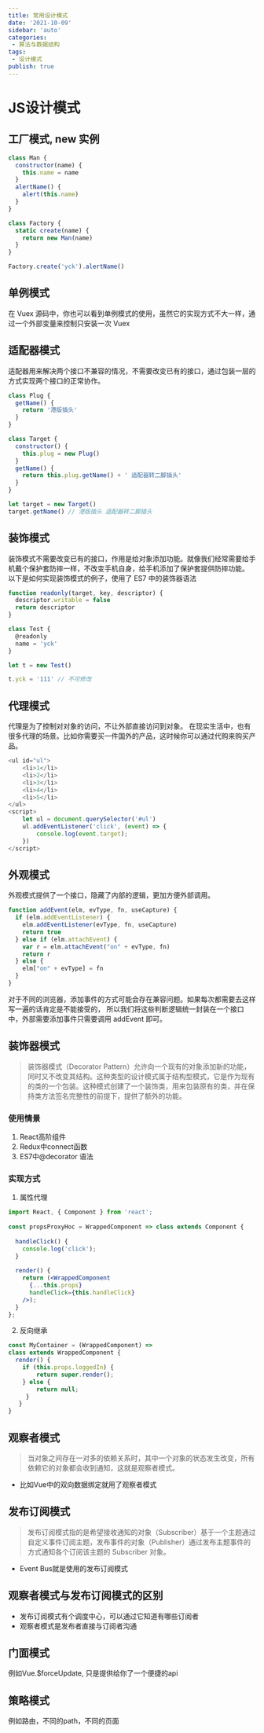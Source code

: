 ```yaml
---
title: 常用设计模式
date: '2021-10-09'
sidebar: 'auto'
categories:
 - 算法与数据结构
tags:
 - 设计模式
publish: true
---
```

# JS设计模式

## 工厂模式, new 实例
```js
class Man {
  constructor(name) {
    this.name = name
  }
  alertName() {
    alert(this.name)
  }
}

class Factory {
  static create(name) {
    return new Man(name)
  }
}

Factory.create('yck').alertName()
```

## 单例模式
在 Vuex 源码中，你也可以看到单例模式的使用，虽然它的实现方式不大一样，通过一个外部变量来控制只安装一次 Vuex

## 适配器模式
适配器用来解决两个接口不兼容的情况，不需要改变已有的接口，通过包装一层的方式实现两个接口的正常协作。
```js
class Plug {
  getName() {
    return '港版插头'
  }
}

class Target {
  constructor() {
    this.plug = new Plug()
  }
  getName() {
    return this.plug.getName() + ' 适配器转二脚插头'
  }
}

let target = new Target()
target.getName() // 港版插头 适配器转二脚插头
```

## 装饰模式
装饰模式不需要改变已有的接口，作用是给对象添加功能。就像我们经常需要给手机戴个保护套防摔一样，不改变手机自身，给手机添加了保护套提供防摔功能。
以下是如何实现装饰模式的例子，使用了 ES7 中的装饰器语法
```js
function readonly(target, key, descriptor) {
  descriptor.writable = false
  return descriptor
}

class Test {
  @readonly
  name = 'yck'
}

let t = new Test()

t.yck = '111' // 不可修改
```

## 代理模式
代理是为了控制对对象的访问，不让外部直接访问到对象。
在现实生活中，也有很多代理的场景。比如你需要买一件国外的产品，这时候你可以通过代购来购买产品。
```js
<ul id="ul">
    <li>1</li>
    <li>2</li>
    <li>3</li>
    <li>4</li>
    <li>5</li>
</ul>
<script>
    let ul = document.querySelector('#ul')
    ul.addEventListener('click', (event) => {
        console.log(event.target);
    })
</script>
```

## 外观模式
外观模式提供了一个接口，隐藏了内部的逻辑，更加方便外部调用。
```js
function addEvent(elm, evType, fn, useCapture) {
  if (elm.addEventListener) {
    elm.addEventListener(evType, fn, useCapture)
    return true
  } else if (elm.attachEvent) {
    var r = elm.attachEvent("on" + evType, fn)
    return r
  } else {
    elm["on" + evType] = fn
  }
}
```
对于不同的浏览器，添加事件的方式可能会存在兼容问题。如果每次都需要去这样写一遍的话肯定是不能接受的，
所以我们将这些判断逻辑统一封装在一个接口中，外部需要添加事件只需要调用 addEvent 即可。

## 装饰器模式
> 装饰器模式（Decorator Pattern）允许向一个现有的对象添加新的功能，同时又不改变其结构。这种类型的设计模式属于结构型模式，它是作为现有的类的一个包装。这种模式创建了一个装饰类，用来包装原有的类，并在保持类方法签名完整性的前提下，提供了额外的功能。

### 使用情景
1. React高阶组件
2. Redux中connect函数
3. ES7中@decorator 语法

### 实现方式
1. 属性代理
```jsx
import React, { Component } from 'react';
 
const propsProxyHoc = WrappedComponent => class extends Component {
 
  handleClick() {
    console.log('click');
  }
 
  render() {
    return (<WrappedComponent
      {...this.props}
      handleClick={this.handleClick}
    />);
  }
};
```

2. 反向继承
```jsx
const MyContainer = (WrappedComponent) => 
class extends WrappedComponent {
  render() {
    if (this.props.loggedIn) {
        return super.render(); 
    } else {
        return null;
     }
   }
}
```

## 观察者模式
> 当对象之间存在一对多的依赖关系时，其中一个对象的状态发生改变，所有依赖它的对象都会收到通知，这就是观察者模式。
- 比如Vue中的双向数据绑定就用了观察者模式

## 发布订阅模式
> 发布订阅模式指的是希望接收通知的对象（Subscriber）基于一个主题通过自定义事件订阅主题，发布事件的对象（Publisher）通过发布主题事件的方式通知各个订阅该主题的 Subscriber 对象。
- Event Bus就是使用的发布订阅模式

## 观察者模式与发布订阅模式的区别
- 发布订阅模式有个调度中心，可以通过它知道有哪些订阅者
- 观察者模式是发布者直接与订阅者沟通

## 门面模式
例如Vue.$forceUpdate, 只是提供给你了一个便捷的api

## 策略模式
例如路由，不同的path，不同的页面